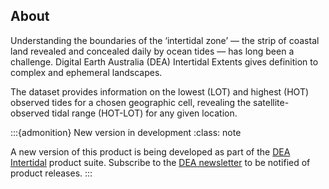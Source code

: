 ## About

Understanding the boundaries of the ‘intertidal zone’ — the strip of coastal land revealed and concealed daily by ocean tides — has long been a challenge. Digital Earth Australia (DEA) Intertidal Extents gives definition to complex and ephemeral landscapes.

The dataset provides information on the lowest (LOT) and highest (HOT) observed tides for a chosen geographic cell, revealing the satellite-observed tidal range (HOT-LOT) for any given location.

:::{admonition} New version in development
:class: note

A new version of this product is being developed as part of the [DEA Intertidal](/data/product/dea-intertidal/) product suite. Subscribe to the [DEA newsletter](https://www.dea.ga.gov.au/news/dea-newsletter-and-communications-archive) to be notified of product releases.
:::

